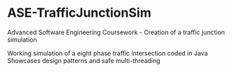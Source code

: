 # ASE-TrafficJunctionSim
Advanced Software Engineering Coursework - Creation of a traffic junction simulation

Working simulation of a eight phase traffic intersection coded in Java
Showcases design patterns and safe multi-threading
